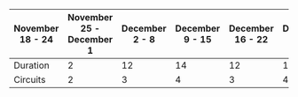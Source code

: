 | November 18 - 24 |  November 25 - December 1 | December 2 - 8 | December 9 - 15 | December 16 - 22 | December 23 - 29 | December 30 - January 5 |
| ---- | ---- | ----- | ------ | ----- | ----- | ----- |
| Duration | 2 | 12 | 14 | 12 | 14 | 16 |
| Circuits | 2 | 3 | 4 | 3 | 4 | 5 |